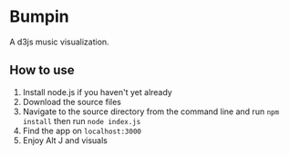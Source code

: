 # Bumpin
A d3js music visualization.

## How to use
1. Install node.js if you haven't yet already
2. Download the source files
3. Navigate to the source directory from the command line and run `npm install` then run `node index.js`
4. Find the app on `localhost:3000`
5. Enjoy Alt J and visuals
